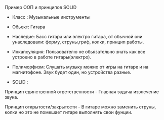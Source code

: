 Пример ООП и принципов SOLID
+ Класс : 
Музыкальные инструменты

+ Обьект: 
 Гитара 
 
+ Наследие: 
Басс гитара или электро гитара, от обычной  они унаследовали: форму, струны,гриф, колки, принцип работы.

+ Инкапсуляция: 
Пользователю не обьязательно знать как все устроено в работе гитары(электро). 

+ Полиморфизм: 
Слушать музыку можно от игры на гитаре и на магнитофоне. Звук будет один, но устройства разные.

+ SOLID :

Принцип единственной ответственности - Главная задача извлечение звука.
 
Принцип открытости/закрытости - В гитаре можно заменить струны, колки но это не помешает гитаре выполнять свои фунции. 

